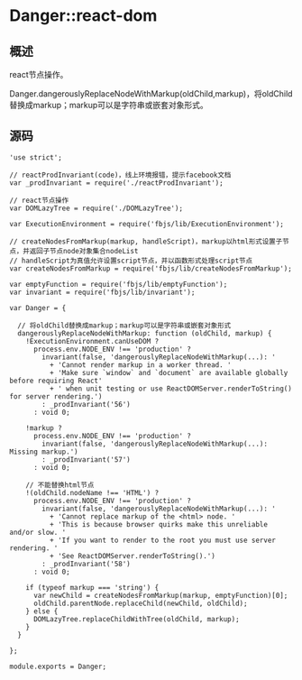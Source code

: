 # Danger::react-dom

## 概述

react节点操作。

Danger.dangerouslyReplaceNodeWithMarkup(oldChild,markup)，将oldChild替换成markup；markup可以是字符串或嵌套对象形式。

## 源码

    'use strict';
    
    // reactProdInvariant(code)，线上环境报错，提示facebook文档
    var _prodInvariant = require('./reactProdInvariant');
    
    // react节点操作
    var DOMLazyTree = require('./DOMLazyTree');
    
    var ExecutionEnvironment = require('fbjs/lib/ExecutionEnvironment');
    
    // createNodesFromMarkup(markup, handleScript)，markup以html形式设置子节点，并返回子节点node对象集合nodeList
    // handleScript为真值允许设置script节点，并以函数形式处理script节点
    var createNodesFromMarkup = require('fbjs/lib/createNodesFromMarkup');
    
    var emptyFunction = require('fbjs/lib/emptyFunction');
    var invariant = require('fbjs/lib/invariant');
    
    var Danger = {
    
      // 将oldChild替换成markup；markup可以是字符串或嵌套对象形式
      dangerouslyReplaceNodeWithMarkup: function (oldChild, markup) {
        !ExecutionEnvironment.canUseDOM ? 
          process.env.NODE_ENV !== 'production' ? 
            invariant(false, 'dangerouslyReplaceNodeWithMarkup(...): ' 
              + 'Cannot render markup in a worker thread. ' 
              + 'Make sure `window` and `document` are available globally before requiring React' 
              + ' when unit testing or use ReactDOMServer.renderToString() for server rendering.') 
            : _prodInvariant('56') 
          : void 0;
    
        !markup ? 
          process.env.NODE_ENV !== 'production' ? 
            invariant(false, 'dangerouslyReplaceNodeWithMarkup(...): Missing markup.') 
            : _prodInvariant('57') 
          : void 0;
    
        // 不能替换html节点
        !(oldChild.nodeName !== 'HTML') ? 
          process.env.NODE_ENV !== 'production' ? 
            invariant(false, 'dangerouslyReplaceNodeWithMarkup(...): ' 
              + 'Cannot replace markup of the <html> node. ' 
              + 'This is because browser quirks make this unreliable and/or slow. ' 
              + 'If you want to render to the root you must use server rendering. ' 
              + 'See ReactDOMServer.renderToString().') 
            : _prodInvariant('58') 
          : void 0;
    
        if (typeof markup === 'string') {
          var newChild = createNodesFromMarkup(markup, emptyFunction)[0];
          oldChild.parentNode.replaceChild(newChild, oldChild);
        } else {
          DOMLazyTree.replaceChildWithTree(oldChild, markup);
        }
      }
    
    };
    
    module.exports = Danger;